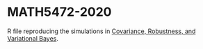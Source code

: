 # MATH5472-2020

R file reproducing the simulations in [Covariance, Robustness, and Variational Bayes](https://jmlr.org/papers/volume19/17-670/17-670.pdf).
